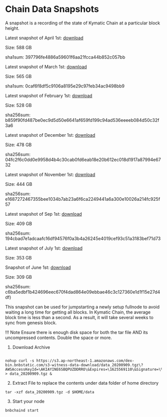# Chain Data Snapshots

A snapshot is a recording of the state of Kymatic Chain at a particular block height.

Latest snapshot of April 1st: [download](https://s3.ap-northeast-1.amazonaws.com/dex-bin.bnbstatic.com/s3-witness-data-download/data_20210401.tgz?AWSAccessKeyId=AKIAYINE6SBQPUZDDRRO&Expires=1643611407&Signature=DNHRq9emOD%2FwBLmNCU9aHt3ENI%3D)

Size: 588 GB

sha1sum: 397796fe4886a59601f6aa21fcca44b852c057bb

Latest snapshot of March 1st: [download](https://s3.ap-northeast-1.amazonaws.com/dex-bin.bnbstatic.com/s3-witness-data-download/data_20210311.tgz?AWSAccessKeyId=AKIAYINE6SBQPUZDDRRO&Expires=1641887091&Signature=djEqBjOX08KjyTexn3BDnELWxeQ%3D)

Size: 565 GB

sha1sum: 0caf6f8df5c9106a8195e29c97feb34ac9498bb9

Latest snapshot of February 1st: [download](https://s3.ap-northeast-1.amazonaws.com/dex-bin.bnbstatic.com/s3-witness-data-download/data_20210204.tgz?AWSAccessKeyId=AKIAYINE6SBQPUZDDRRO&Expires=1639896473&Signature=2ec7eJtgNH%2BlzidAz3hQi4Z6mP8%3D)

Size: 528 GB

sha256sum: b859f90fd487be0ec9d5d50e6641af659fd199c94ad536eeeeb084d50c32f3a6

Latest snapshot of December 1st: [download](https://s3.ap-northeast-1.amazonaws.com/dex-bin.bnbstatic.com/s3-witness-data-download/data_20201214.tgz?AWSAccessKeyId=AKIAYINE6SBQPUZDDRRO&Expires=1634008451&Signature=KDW0zfRhaku57b2EL1ojJw%2B6amQ%3D)

Size: 478 GB

sha256sum: 04fc2f6c0dd0e9958d4b4c30cab0fd6eab18e20b612ec018d1917a87994e6732

Latest snapshot of November 1st: [download](https://s3.ap-northeast-1.amazonaws.com/dex-bin.bnbstatic.com/s3-witness-data-download/data_20201102.tgz?AWSAccessKeyId=AKIAYINE6SBQPUZDDRRO&Expires=1630378354&Signature=j%2BEK4kNBGEzv8PrrG6GeJ3kkKUY%3D)

Size: 444 GB

sha256sum: e1687272467355bee1034b7ab23a6f6ca2249441a6a300e10026a214fc925f57

Latest snapshot of Sep 1st: [download](https://s3.ap-northeast-1.amazonaws.com/dex-bin.bnbstatic.com/s3-witness-data-download/data_20200909.tgz?AWSAccessKeyId=AKIAYINE6SBQPUZDDRRO&Expires=1625569110&Signature=%2BotMZCFW7bRSaK4DdRW6Qe3a4bw%3D)

Size: 409 GB

sha256sum: 194cbad7e1adcaafc16df94576f0a3b4a26245e4019cef93c51a3183bef71d73

Latest snapshot of July 1st: [download](https://s3.ap-northeast-1.amazonaws.com/dex-bin.bnbstatic.com/s3-witness-data-download/data_20200717.tgz?AWSAccessKeyId=AKIAYINE6SBQPUZDDRRO&Expires=1621148533&Signature=BQCDLF9UwALesZwGiW6mCfK5Kiw%3D)

Size: 353 GB

Snapshot of June 1st: [download](https://s3.ap-northeast-1.amazonaws.com/dex-bin.bnbstatic.com/s3-witness-data-download/data_back_20200601.zip?AWSAccessKeyId=AKIAYINE6SBQLLLS7OXI&Signature=BQlfX3ATfs%2Fj55qwi5q75feqga4%3D&Expires=1617016400)

Size: 309 GB

sha256sum: c6ba5edbf1b424696eec670f4dad864e09ebbae46c3c127360e1d1f15e27d4df)

This snapshot can be used for jumpstarting a newly setup fullnode to avoid waiting a long time for getting all blocks. In Kymatic Chain, the average block time is less than a second. As a result, it will take several weeks to sync from genesis block.


!!! Note
	Ensure there is enough disk space for both the tar file AND its uncompressed contents. Double the space or more.


1. Download Archive
```

nohup curl -s https://s3.ap-northeast-1.amazonaws.com/dex-bin.bnbstatic.com/s3-witness-data-download/data_20200909.tgz\?AWSAccessKeyId=\AKIAYINE6SBQPUZDDRRO\&Expires=\1625569110\&Signature=\%2BotMZCFW7bRSaK4DdRW6Qe3a4bw%3D > data_20200909.tgz &

```

2. Extract File to replace the contents under data folder of home directory
```
tar -xzf data_20200909.tgz -d $HOME/data
```

3. Start your node
```
bnbchaind start
```
